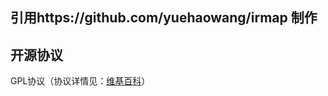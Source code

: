 ## 引用https://github.com/yuehaowang/irmap 制作

## 开源协议

GPL协议（协议详情见：[维基百科](https://en.wikipedia.org/wiki/GNU_General_Public_License)）

